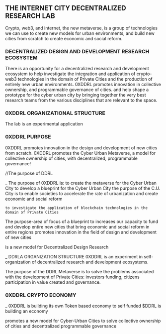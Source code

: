 ## THE INTERNET CITY DECENTRALIZED RESEARCH LAB
Crypto, web3, and internet, the new metaverse, is a group of technologies we can use to create new models for urban environments, and build new cities from scratch to create economic and social reform.<br>

### DECENTRALIZED DESIGN AND DEVELOPMENT RESEARCH ECOSYSTEM
There is an opportunity for a decentralized research and development ecosystem to help investigate the integration and application of crypto-web3 technologies in the domain of Private Cities and the production of entirely new urban environments. 0XDDRL promotes innovation in collective ownership, and programmable governance of cities.  and help shape a prototype for the cyber urban city by bringing together the very best research teams from the various disciplines that are relevant to the space.

### 0XDDRL ORGANIZATIONAL STRUCTURE
The lab is an experimental application 

### 0XDDRL PURPOSE
0XDDRL promotes innovation in the design and development of new cities from scratch. 0XDDRL promotes the Cyber Urban Metaverse, a model for collective ownership of cities, with decentralized, programmable governance!

//The purpose of DDRL 

_ The purpose of 0XDDRL is:
    to create the metaverse for the Cyber Urban City
    to develop a blueprint for the Cyber Urban City
        the purpose of the C.U. City is to enable societies to accelerate the rate of urbanization and create economic and social reform
   
    to investigate the application of blockchain technologies in the domain of Private Cities 


 
The purpose-area of focus
of a blueprint to increases our capacity to fund and develop entire new cities that bring economic and social reform in entire regions
promotes innovation in the field of design and development of new cities 

is a new model for Decentralized Design Research 

_ DDRLA ORGANIZATION STRUCTURE
0XDDRL is an experiment in self-organization of decentralized research and development ecosystems.  

 The purpose of the DDRL Metaverse is to solve the problems associated with the development of Private Cities: investors funding, citizens participation in value created and governance.

### 0XDDRL CRYPTO ECONOMY
_ 0XDDRL is building its own Token based economy to self funded 
$DDRL is building an economy

promotes a new model for Cyber-Urban Cities to solve collective ownership of cities and decentralized programmable governance

